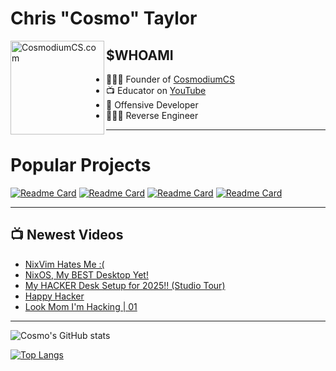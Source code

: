<!-- cosmo's readme -->

<!-- variables -->
[website]: https://www.cosmodiumcs.com
[youtube]: https://www.youtube.com/c/CosmodiumCS
[twitch]: https://www.twitch.tv/cosmodiumcs
[instagram]: https://www.instagram.com/cosmodium.cs/
[twitter]: https://www.twitter.com/CosmodiumCS
[reddit]: https://www.reddit.com/r/CosmodiumCS
[john]: https://youtu.be/I9qQGPzpgtY
[hak5]: https://youtu.be/RBMiHYWh78k

<!-- about me -->
# Chris "Cosmo" Taylor

<!-- picture -->
[<img align="left" alt="CosmodiumCS.com" width="150px" src="https://avatars.githubusercontent.com/u/73325248?v=4"/>][website]

<!-- more on me -->
## $WHOAMI
- 👨🏽‍💼 Founder of [CosmodiumCS][website]
- 📺 Educator on [YouTube][youtube]
- 🐛 Offensive Developer
- 👨🏽‍💻 Reverse Engineer

---

<!-- popular projects -->
# Popular Projects
[![Readme Card](https://github-readme-stats.vercel.app/api/pin/?username=CosmodiumCS&repo=MalwareDNA&theme=react)](https://github.com/CosmodiumCS/MalwareDNA)
[![Readme Card](https://github-readme-stats.vercel.app/api/pin/?username=CosmodiumCS&repo=MK01-OnlyRat&theme=react)](https://github.com/CosmodiumCS/MK01-OnlyRAT)
[![Readme Card](https://github-readme-stats.vercel.app/api/pin/?username=CosmodiumCS&repo=MK15-SkeletonKey&theme=react)](https://github.com/CosmodiumCS/MK15-SkeletonKey)
[![Readme Card](https://github-readme-stats.vercel.app/api/pin/?username=CosmodiumCS&repo=MK16-SpiderCat&theme=react)](https://github.com/CosmodiumCS/MK16-SpiderCat)

---

<!-- new videos from youtube -->
## 📺 Newest Videos
<!-- YOUTUBE:START -->
- [NixVim Hates Me :&lpar;](https://www.youtube.com/watch?v=iwS8e-sVAW0)
- [NixOS, My BEST Desktop Yet!](https://www.youtube.com/watch?v=wO0lRocFT44)
- [My HACKER Desk Setup for 2025!! &lpar;Studio Tour&rpar;](https://www.youtube.com/watch?v=sXHMRGGquwE)
- [Happy Hacker](https://www.youtube.com/watch?v=zQprPT40LWA)
- [Look Mom I&#39;m Hacking | 01](https://www.youtube.com/watch?v=aZowfydmhCM)
<!-- YOUTUBE:END -->

---

<!-- stat card -->
![Cosmo's GitHub stats](https://github-readme-stats.vercel.app/api?username=PrettyBoyCosmo&show_icons=true&theme=react)

<!-- top languages -->
[![Top Langs](https://github-readme-stats.vercel.app/api/top-langs/?username=PrettyBoyCosmo&theme=react)](https://github.com/anuraghazra/github-readme-stats)
